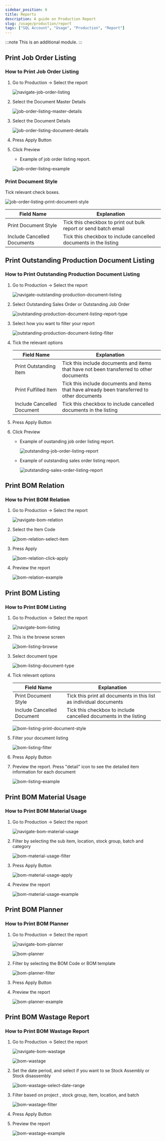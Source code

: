 ```yaml
---
sidebar_position: 6
title: Reports
description: A guide on Production Report
slug: /usage/production/report
tags: ["SQL Account", "Usage", "Production", "Report"]
---
```


:::note
This is an additional module.
:::

## Print Job Order Listing

### How to Print Job Order Listing

1. Go to Production -> Select the report

    ![navigate-job-order-listing](../../../static/img/usage/production/report/navigate-job-order-listing.png)

2. Select the Document Master Details

    ![job-order-listing-master-details](../../../static/img/usage/production/report/job-order-listing-master-details.png)

3. Select the Document Details

    ![job-order-listing-document-details](../../../static/img/usage/production/report/job-order-listing-document-details.png)

4. Press Apply Button

5. Click Preview

    - Example of job order listing report.

    ![job-order-listing-example](../../../static/img/usage/production/report/job-order-listing-example.png)

### Print Document Style

Tick relevant check boxes.

![job-order-listing-print-document-style](../../../static/img/usage/production/report/job-order-listing-print-document-style.png)

|**Field Name**| **Explanation**|
|---|---|
|Print Document Style | Tick this checkbox to print out bulk report or send batch email|
|Include Cancelled Documents |  Tick this checkbox to include cancelled documents in the listing|

## Print Outstanding Production Document Listing

### How to Print Outstanding Production Document Listing

1. Go to Production -> Select the report

    ![navigate-outstanding-production-document-listing](../../../static/img/usage/production/report/navigate-outstanding-production-document-listing.png)

2. Select Outstanding Sales Order or Outstanding Job Order

    ![outstanding-production-document-listing-report-type](../../../static/img/usage/production/report/outstanding-production-document-listing-report-type.png)

3. Select how you want to filter your report

    ![outstanding-production-document-listing-filter](../../../static/img/usage/production/report/outstanding-production-document-listing-filter.png)

4. Tick the relevant options

    |**Field Name**| **Explanation**|
    |---|---|
    |Print Outstanding Item | Tick this include documents and items that have not been transferred to other documents|
    |Print Fulfilled Item | Tick this include documents and items that have already been transferred to other documents|
    |Include Cancelled Document | Tick this checkbox to include cancelled documents in the listing|

5. Press Apply Button

6. Click Preview

    - Example of oustanding job order listing report.

        ![outstanding-job-order-listing-report](../../../static/img/usage/production/report/outstanding-job-order-listing-report.png)

    - Example of outstanding sales order listing report.

        ![outstanding-sales-order-listing-report](../../../static/img/usage/production/report/outstanding-sales-order-listing-report.png)

## Print BOM Relation

### How to Print BOM Relation

1. Go to Production -> Select the report

    ![navigate-bom-relation](../../../static/img/usage/production/report/navigate-bom-relation.png)

2. Select the Item Code

    ![bom-relation-select-item](../../../static/img/usage/production/report/bom-relation-select-item.png)

3. Press Apply

    ![bom-relation-click-apply](../../../static/img/usage/production/report/bom-relation-click-apply.png)

4. Preview the report

    ![bom-relation-example](../../../static/img/usage/production/report/bom-relation-example.png)

## Print BOM Listing

### How to Print BOM Listing

1. Go to Production -> Select the report

    ![navigate-bom-listing](../../../static/img/usage/production/report/navigate-bom-listing.png)

2. This is the browse screen

    ![bom-listing-browse](../../../static/img/usage/production/report/bom-listing-browse.png)

3. Select document type

    ![bom-listing-document-type](../../../static/img/usage/production/report/bom-listing-document-type.png)

4. Tick relevant options

    |**Field Name** | **Explanation**|
    |---|---|
    |Print Document Style| Tick this print all documents in this list as individual documents|
    |Include Cancelled Document | Tick this checkbox to include cancelled documents in the listing|

    ![bom-listing-print-document-style](../../../static/img/usage/production/report/bom-listing-print-document-style.png)

5. Filter your document listing

    ![bom-listing-filter](../../../static/img/usage/production/report/bom-listing-filter.png)

6. Press Apply Button

7. Preview the report. Press "detail" icon to see the detailed item information for each document

    ![bom-listing-example](../../../static/img/usage/production/report/bom-listing-example.png)

## Print BOM Material Usage

### How to Print BOM Material Usage

1. Go to Production -> Select the report

    ![navigate-bom-material-usage](../../../static/img/usage/production/report/navigate-bom-material-usage.png)

2. Filter by selecting the sub item, location, stock group, batch and category

    ![bom-material-usage-filter](../../../static/img/usage/production/report/bom-material-usage-filter.png)

3. Press Apply Button

    ![bom-material-usage-apply](../../../static/img/usage/production/report/bom-material-usage-apply.png)

4. Preview the report

    ![bom-material-usage-example](../../../static/img/usage/production/report/bom-material-usage-example.png)

## Print BOM Planner

### How to Print BOM Planner

1. Go to Production -> Select the report

    ![navigate-bom-planner](../../../static/img/usage/production/report/navigate-bom-planner.png)

    ![bom-planner](../../../static/img/usage/production/report/bom-planner.png)

2. Filter by selecting the BOM Code or BOM template

    ![bom-planner-filter](../../../static/img/usage/production/report/bom-planner-filter.png)

3. Press Apply Button

4. Preview the report

    ![bom-planner-example](../../../static/img/usage/production/report/bom-planner-example.png)

## Print BOM Wastage Report

### How to Print BOM Wastage Report

1. Go to Production -> Select the report

    ![navigate-bom-wastage](../../../static/img/usage/production/report/navigate-bom-wastage.png)

    ![bom-wastage](../../../static/img/usage/production/report/bom-wastage.png)

2. Set the date period, and select if you want to se Stock Assembly or Stock disassembly

    ![bom-wastage-select-date-range](../../../static/img/usage/production/report/bom-wastage-select-date-range.png)

3. Filter based on project , stock group, item, location, and batch

    ![bom-wastage-filter](../../../static/img/usage/production/report/bom-wastage-filter.png)

4. Press Apply Button

5. Preview the report

    ![bom-wastage-example](../../../static/img/usage/production/report/bom-wastage-example.png)
